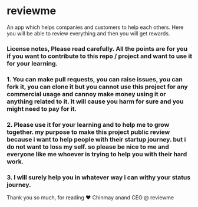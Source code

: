 # reviewme
An app which helps companies and customers to help each others. Here you will be able to review everything and then you will get rewards.

### License notes, Please read carefully. All the points are for you if you want to contribute to this repo / project and want to use it for your learning.

### 1. You can make pull requests, you can raise issues, you can fork it, you can clone it but you cannot use this project for any commercial usage and cannoy make money using it or anything related to it. It will cause you harm for sure and you might need to pay for it. 

### 2. Please use it for your learning and to help me to grow together. my purpose to make this project public review because i want to help people with their startup journey. but i do not want to loss my self. so please be nice to me and everyone like me whoever is trying to help you with their hard work.

### 3. I will surely help you in whatever way i can withy your status journey.

Thank you so much, for reading ❤️
Chinmay anand
CEO @ reviewme
